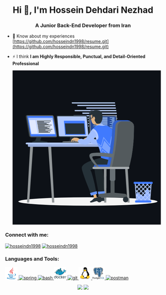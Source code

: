 <h1 align="center">Hi 👋, I'm Hossein Dehdari Nezhad</h1>
<h3 align="center">A Junior Back-End Developer from Iran</h3>


- 📄 Know about my experiences [https://github.com/hosseindn1998/resume.git](https://github.com/hosseindn1998/resume.git)

- ⚡ I think **I am Highly Responsible, Punctual, and Detail-Oriented Professional**

  
   <img src="https://github.com/hosseindn1998/hosseindn1998/blob/main/Animation.gif" alt="coding" width="500" height="500" align="center"/> </a>
  

<h3 align="left">Connect with me:</h3>
<p align="left">
<a href="https://linkedin.com/in/hosseindn1998" target="blank"><img align="center" src="https://raw.githubusercontent.com/rahuldkjain/github-profile-readme-generator/master/src/images/icons/Social/linked-in-alt.svg" alt="hosseindn1998" height="30" width="40" /></a>
<a href="https://instagram.com/hosseindn1998" target="blank"><img align="center" src="https://raw.githubusercontent.com/rahuldkjain/github-profile-readme-generator/master/src/images/icons/Social/instagram.svg" alt="hosseindn1998" height="30" width="40" /></a>
</p>

<h3 align="left">Languages and Tools:</h3>
<p align="left">  </a> <a href="https://www.java.com" target="_blank" rel="noreferrer"> <img src="https://raw.githubusercontent.com/devicons/devicon/master/icons/java/java-original.svg" alt="java" width="40" height="40"/> </a>  <a href="https://spring.io/" target="_blank" rel="noreferrer"> <img src="https://www.vectorlogo.zone/logos/springio/springio-icon.svg" alt="spring" width="40" height="40"/> </a> <a href="https://www.gnu.org/software/bash/" target="_blank" rel="noreferrer"> <img src="https://www.vectorlogo.zone/logos/gnu_bash/gnu_bash-icon.svg" alt="bash" width="40" height="40"/> </a> <a href="https://www.docker.com/" target="_blank" rel="noreferrer"> <img src="https://raw.githubusercontent.com/devicons/devicon/master/icons/docker/docker-original-wordmark.svg" alt="docker" width="40" height="40"/> </a> <a href="https://git-scm.com/" target="_blank" rel="noreferrer"> <img src="https://www.vectorlogo.zone/logos/git-scm/git-scm-icon.svg" alt="git" width="40" height="40"/> </a>  <a href="https://www.linux.org/" target="_blank" rel="noreferrer"> <img src="https://raw.githubusercontent.com/devicons/devicon/master/icons/linux/linux-original.svg" alt="linux" width="40" height="40"/> </a> <a href="https://www.postgresql.org" target="_blank" rel="noreferrer"> <img src="https://raw.githubusercontent.com/devicons/devicon/master/icons/postgresql/postgresql-original-wordmark.svg" alt="postgresql" width="40" height="40"/> </a> <a href="https://postman.com" target="_blank" rel="noreferrer"> <img src="https://www.vectorlogo.zone/logos/getpostman/getpostman-icon.svg" alt="postman" width="40" height="40"/> </a> </p>


<div align="center">
<img height="150px" src="https://github-readme-stats.vercel.app/api?username=hosseindn1998&show_icons=true&theme=highcontrast" />
<img height="150px" src="https://github-readme-stats.vercel.app/api/top-langs/?username=hosseindn1998&hide=html&layout=compact&theme=highcontrast"
 </div>
